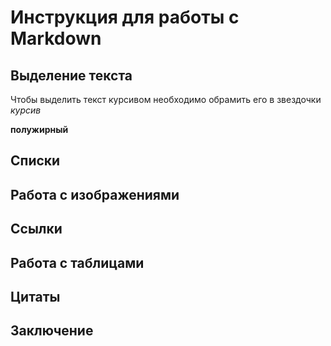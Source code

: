 # Инструкция для работы с Markdown

## Выделение текста

Чтобы выделить текст курсивом необходимо обрамить его в звездочки
*курсив*

**полужирный**

## Списки

## Работа с изображениями

## Ссылки

## Работа с таблицами

## Цитаты

## Заключение